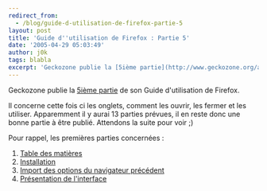 ```yaml
---
redirect_from:
  - /blog/guide-d-utilisation-de-firefox-partie-5
layout: post
title: 'Guide d''utilisation de Firefox : Partie 5'
date: '2005-04-29 05:03:49'
author: j0k
tags: blabla
excerpt: 'Geckozone publie la [5ième partie](http://www.geckozone.org/articles/2005/04/29/83-guide-d-utilisation-de-firefox-1-0-pour-debutants-partie-5) de son Guide d''utilisation de Firefox.   )   Il concerne cette fois ci les onglets, comment les ouvrir, les fermer et les utiliser. Apparemment il y aurai 13 parties prévues, il en reste donc une bonne partie à être      ...'
---
```


Geckozone publie la [5ième partie](http://www.geckozone.org/articles/2005/04/29/83-guide-d-utilisation-de-firefox-1-0-pour-debutants-partie-5) de son Guide d'utilisation de Firefox.

Il concerne cette fois ci les onglets, comment les ouvrir, les fermer et les utiliser. Apparemment il y aurai 13 parties prévues, il en reste donc une bonne partie à être publié. Attendons la suite pour voir ;)

Pour rappel, les premières parties concernées :
1. [Table des matières](http://www.geckozone.org/articles/2005/01/16/75-guide-d-utilisation-de-firefox-1-0-pour-debutants-partie-1)
2. [Installation](http://www.geckozone.org/articles/2005/01/16/76-guide-d-utilisation-de-firefox-1-0-pour-debutants-partie-2)
3. [Import des options du navigateur précédent](http://www.geckozone.org/articles/2005/01/16/77-guide-d-utilisation-de-firefox-1-0-pour-debutants-partie-3)
4. [Présentation de l'interface](http://www.geckozone.org/articles/2005/01/16/80-guide-d-utilisation-de-firefox-1-0-pour-debutants-partie-4)
